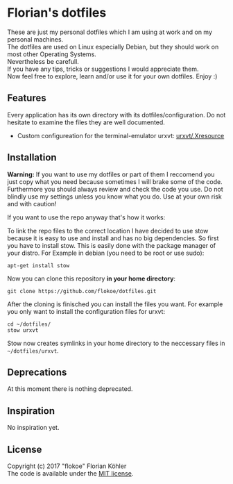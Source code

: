 # Florian's dotfiles
These are just my personal dotfiles which I am using at work and on my personal machines.  
The dotfiles are used on Linux especially Debian, but they should work on most other Operating Systems.  
Nevertheless be carefull.  
If you have any tips, tricks or suggestions I would appreciate them.  
Now feel free to explore, learn and/or use it for your own dotfiles. Enjoy :)
## Features
Every application has its own directory with its dotfiles/configuration. Do not hesitate to examine the files they are well documented.
* Custom configureation for the terminal-emulator urxvt: [urxvt/.Xresource](urxvt/.Xresource)

## Installation
**Warning:** If you want to use my dotfiles or part of them I reccomend you just copy what you need because sometimes I will brake some of the code. Furthermore you should always review and check the code you use. Do not blindly use my settings unless you know what you do. Use at your own risk and with caution!

If you want to use the repo anyway that's how it works:

To link the repo files to the correct location I have decided to use stow because it is easy to use and install and has no big dependencies. So first you have to install stow. This is easily done with the package manager of your distro. For Example in debian (you need to be root or use sudo):  

`apt-get install stow`

Now you can clone this repository **in your home directory**:  

`git clone https://github.com/flokoe/dotfiles.git`

After the cloning is finisched you can install the files you want. For example you only want to install the configuration files for urxvt:
```
cd ~/dotfiles/
stow urxvt
```
Stow now creates symlinks in your home directory to the neccessary files in `~/dotfiles/urxvt`.
## Deprecations
At this moment there is nothing deprecated.
## Inspiration
No inspiration yet.
## License
Copyright (c) 2017 "flokoe" Florian Köhler  
The code is available under the [MIT license](LICENSE).
